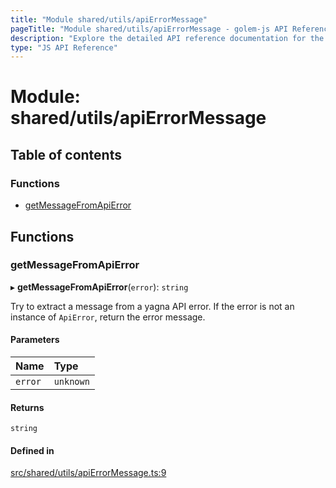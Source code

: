 ```yaml
---
title: "Module shared/utils/apiErrorMessage"
pageTitle: "Module shared/utils/apiErrorMessage - golem-js API Reference"
description: "Explore the detailed API reference documentation for the Module shared/utils/apiErrorMessage within the golem-js SDK for the Golem Network."
type: "JS API Reference"
---
```

# Module: shared/utils/apiErrorMessage

## Table of contents

### Functions

- [getMessageFromApiError](shared_utils_apiErrorMessage#getmessagefromapierror)

## Functions

### getMessageFromApiError

▸ **getMessageFromApiError**(`error`): `string`

Try to extract a message from a yagna API error.
If the error is not an instance of `ApiError`, return the error message.

#### Parameters

| Name | Type |
| :------ | :------ |
| `error` | `unknown` |

#### Returns

`string`

#### Defined in

[src/shared/utils/apiErrorMessage.ts:9](https://github.com/golemfactory/golem-js/blob/570126bc/src/shared/utils/apiErrorMessage.ts#L9)
